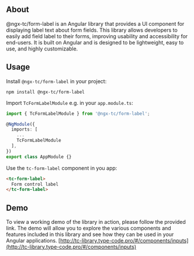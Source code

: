 ## About

@ngx-tc/form-label is an Angular library that provides a UI component for displaying label text about form fields. This library allows developers to easily add field label to their forms, improving usability and accessibility for end-users. It is built on Angular and is designed to be lightweight, easy to use, and highly customizable.

## Usage

Install `@ngx-tc/form-label` in your project:

```
npm install @ngx-tc/form-label
```

Import `TcFormLabelModule` e.g. in your `app.module.ts`:
```typescript
import { TcFormLabelModule } from '@ngx-tc/form-label';

@NgModule({
  imports: [
    ...
    TcFormLabelModule
  ],
})
export class AppModule {}
```

Use the `tc-form-label` component in you app:
```html
<tc-form-label>
  Form control label
</tc-form-label>
```

## Demo
To view a working demo of the library in action, please follow the provided link. The demo will allow you to explore the various components and features included in this library and see how they can be used in your Angular applications.
[http://tc-library.type-code.pro/#/components/inputs](http://tc-library.type-code.pro/#/components/inputs)
